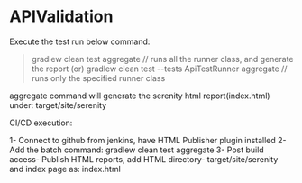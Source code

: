 # APIValidation

Execute the test run below command: 

> gradlew clean test aggregate // runs all the runner class, and generate the report
(or)
> gradlew clean test --tests ApiTestRunner aggregate // runs only the specified runner class


aggregate command will generate the serenity html report(index.html) under: target/site/serenity

CI/CD execution:

1- Connect to github from jenkins, have HTML Publisher plugin installed
2- Add the batch command: gradlew clean test aggregate 
3- Post build access- Publish HTML reports, add HTML directory- target/site/serenity
and index page as: index.html
